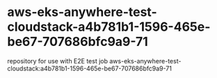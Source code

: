 # aws-eks-anywhere-test-cloudstack-a4b781b1-1596-465e-be67-707686bfc9a9-71
repository for use with E2E test job aws-eks-anywhere-test-cloudstack:a4b781b1-1596-465e-be67-707686bfc9a9-71
